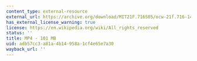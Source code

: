 ```yaml
---
content_type: external-resource
external_url: https://archive.org/download/MIT21F.716S05/ocw-21f.716-14n-313-10may2005-220k.mp4
has_external_license_warning: true
license: https://en.wikipedia.org/wiki/All_rights_reserved
status: ''
title: MP4 - 101 MB
uid: adb57cc3-a81a-4b14-958a-1cf4e65e7a30
wayback_url: ''
---
```

